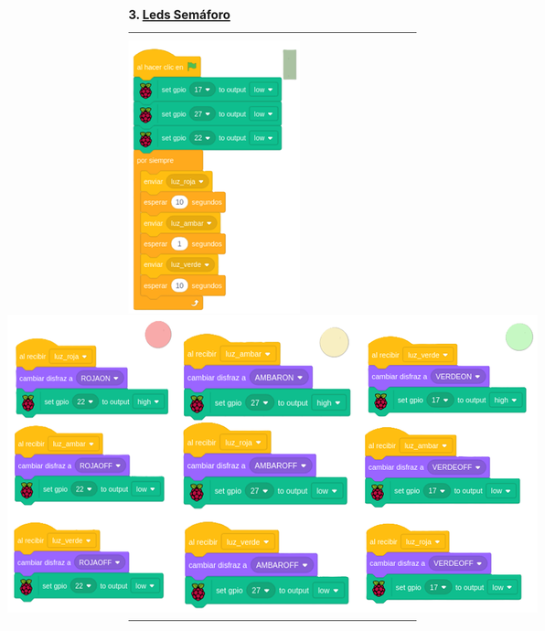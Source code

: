 ## 3. [Leds Semáforo](README.md)

---

<img src="img/escenSemaforo.png" width="300px" heigth="200px">
<div style="display: flex; justify-content: center;">
  <img src="img/ledRojaSemaforo.png" alt="ledRojo">
  <img src="img/ledAmarillaSemaforo.png" alt="ledAmarillo">
  <img src="img/ledVerdeSemaforo.png" alt="ledVerde">
</div>

---
